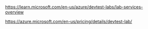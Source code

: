 https://learn.microsoft.com/en-us/azure/devtest-labs/lab-services-overview

https://azure.microsoft.com/en-us/pricing/details/devtest-lab/